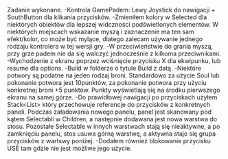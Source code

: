 Zadanie wykonane.
-Kontrola GamePadem: Lewy Joystick do nawigacji + SouthButton dla klikania przycisków.
-Zmieniłem kolory w Selected dla niektórych obiektów dla lepszej widczności podświetlonych elementów. W niektórych miejscach wskazanie myszą i zaznaczenie ma ten sam efekt/kolor, co może być mylące, dlatego zalecam używanie jednego rodzaju kontrolera w tej wersji gry.
-W przeciwieństwie do grania myszą, przy grze padem nie da się walczyć jednocześnie z kilkoma przeciwnikami.
-Wychodzenie z ekranu poprzez wciśnięcie przycisku X dla ekwipunku, lub resume dla options.
-Build w folderze o tytule Build z datą.
-Niektóre potwory są podatne na jeden rodzaj broni. Standardowo za użycie Soul lub pokonanie potwora jest 10punktów, za pokonanie potwora przy użyciu konkretnej broni +5 punktów. Punkty wyświetlają się na środku pierwszego ekranu na samej górze.
-Do prawidłowej nawigacji po przyciskach użyłem Stack<List<GameObject>> który przechowuje referencje do przycisków z konkretnych paneli. Podczas załadowania nowego panelu, panel jest skanowany pod kątem Selectabli w Children, a następnie dodawana jest nowa warstwa do stosu. Pozostałe Selectable w innych warstwach stają się nieaktywne, a po zamknięciu panelu, stos usuwa górną warstwę, a aktywna staje się grupa przycisków z wartswy poniżej.
-Dodałem również blokowanie przycisku USE tam gdzie nie jest możliwe jego użycie.

